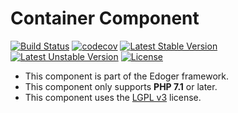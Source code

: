 # Container Component #

[![Build Status](https://travis-ci.org/edoger/container.svg?branch=master)](https://travis-ci.org/edoger/container)
[![codecov](https://codecov.io/gh/edoger/container/branch/master/graph/badge.svg)](https://codecov.io/gh/edoger/container)
[![Latest Stable Version](https://poser.pugx.org/edoger/container/v/stable)](https://packagist.org/packages/edoger/container)
[![Latest Unstable Version](https://poser.pugx.org/edoger/container/v/unstable)](https://packagist.org/packages/edoger/container)
[![License](https://poser.pugx.org/edoger/container/license)](https://packagist.org/packages/edoger/container)

- This component is part of the Edoger framework.
- This component only supports **PHP 7.1** or later.
- This component uses the [LGPL v3](https://www.gnu.org/licenses/lgpl-3.0.en.html) license.

